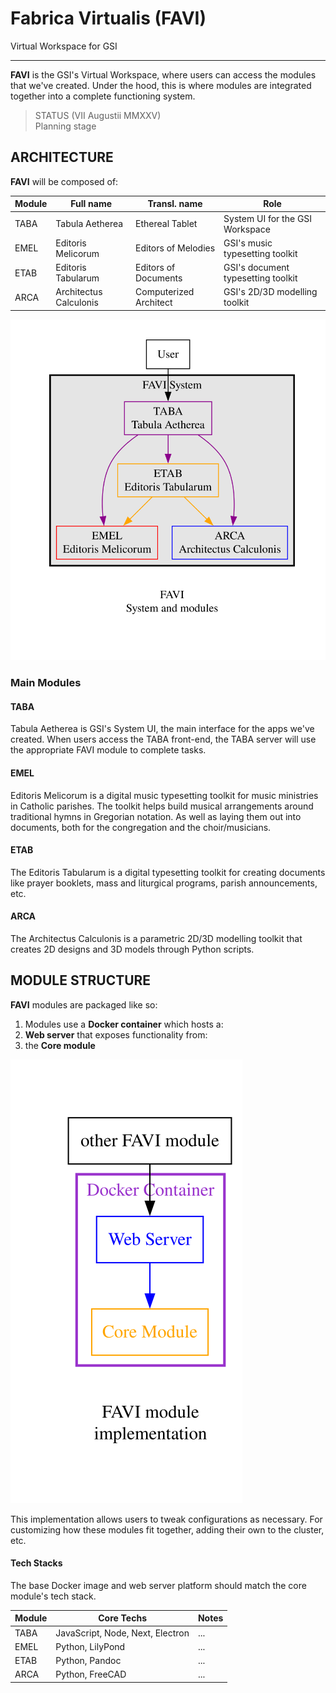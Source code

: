 # Fabrica Virtualis (FAVI)

Virtual Workspace for GSI

---

**FAVI** is the GSI's Virtual Workspace, where users can access the modules that we've created. Under the hood, this is where modules are integrated together into a complete functioning system.

> STATUS (VII Augustii MMXXV)  
Planning stage

## ARCHITECTURE

**FAVI** will be composed of:

| Module | Full name | Transl. name | Role |
| --- | --- | --- | --- |
| TABA | Tabula Aetherea | Ethereal Tablet | System UI for the GSI Workspace | 
| EMEL | Editoris Melicorum | Editors of Melodies | GSI's music typesetting toolkit | 
| ETAB | Editoris Tabularum | Editors of Documents | GSI's document typesetting toolkit | 
| ARCA | Architectus Calculonis | Computerized Architect | GSI's 2D/3D modelling toolkit |

![FAVI system](./static/design/favi-system.svg "FAVI system")

### Main Modules

#### TABA

Tabula Aetherea is GSI's System UI, the main interface for the apps we've created. When users access the TABA front-end, the TABA server will use the appropriate FAVI module to complete tasks.

#### EMEL

Editoris Melicorum is a digital music typesetting toolkit for music ministries in Catholic parishes. The toolkit helps build musical arrangements around traditional hymns in Gregorian notation. As well as laying them out into documents, both for the congregation and the choir/musicians.

#### ETAB

The Editoris Tabularum is a digital typesetting toolkit for creating documents like prayer booklets, mass and liturgical programs, parish announcements, etc.

#### ARCA

The Architectus Calculonis is a parametric 2D/3D modelling toolkit that creates 2D designs and 3D models through Python scripts.

## MODULE STRUCTURE

**FAVI** modules are packaged like so:

1. Modules use a **Docker container** which hosts a:
1. **Web server** that exposes functionality from:
1. the **Core module**

![FAVI module](./static/design/favi-module.svg "FAVI module")

This implementation allows users to tweak configurations as necessary. For customizing how these modules fit together, adding their own to the cluster, etc.

#### Tech Stacks

The base Docker image and web server platform should match the core module's tech stack.

| Module | Core Techs | Notes |
| --- | --- | --- |
| TABA | JavaScript, Node, Next, Electron | ... |
| EMEL | Python, LilyPond | ... |
| ETAB | Python, Pandoc | ... |
| ARCA | Python, FreeCAD | ... |
